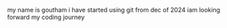 my name is goutham 
i have started using git from dec of 2024 
iam looking forward my coding journey
